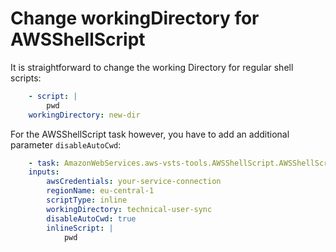 # Change workingDirectory for AWSShellScript

It is straightforward to change the working Directory for regular shell scripts:

```yaml
    - script: |
        pwd
    workingDirectory: new-dir
```

For the AWSShellScript task however, you have to add an additional parameter `disableAutoCwd`:

```yaml
    - task: AmazonWebServices.aws-vsts-tools.AWSShellScript.AWSShellScript@1
    inputs:
        awsCredentials: your-service-connection
        regionName: eu-central-1
        scriptType: inline
        workingDirectory: technical-user-sync
        disableAutoCwd: true
        inlineScript: |
            pwd
```
